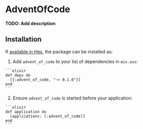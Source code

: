 # AdventOfCode

**TODO: Add description**

## Installation

If [available in Hex](https://hex.pm/docs/publish), the package can be installed as:

  1. Add `advent_of_code` to your list of dependencies in `mix.exs`:

    ```elixir
    def deps do
      [{:advent_of_code, "~> 0.1.0"}]
    end
    ```

  2. Ensure `advent_of_code` is started before your application:

    ```elixir
    def application do
      [applications: [:advent_of_code]]
    end
    ```

